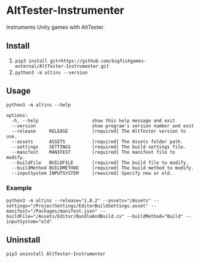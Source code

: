 # AltTester-Instrumenter
Instruments Unity games with AltTester.

## Install
1. `pip3 install git+https://github.com/bigfishgames-external/AltTester-Instrumenter.git`
1. `python3 -m altins --version`

## Usage
`python3 -m altins --help`
```
options:
  -h, --help                    show this help message and exit
  --version                     show program's version number and exit
  --release     RELEASE         [required] The AltTester version to use.
  --assets      ASSETS          [required] The Assets folder path.
  --settings    SETTINGS        [required] The build settings file.
  --manifest    MANIFEST        [required] The manifest file to modify.
  --buildFile   BUILDFILE       [required] The build file to modify.
  --buildMethod BUILDMETHOD     [required] The build method to modify.
  --inputSystem INPUTSYSTEM     [rewuired] Specify new or old.
```

### Example
`python3 -m altins --release="1.8.2" --assets="/Assets" --settings="/ProjectSettings/EditorBuildSettings.asset" --manifest="/Packages/manifest.json" --buildFile="/Assets/Editor/BundleAndBuild.cs" --buildMethod="Build" --inputSystem="old"`

## Uninstall
`pip3 uninstall AltTester-Instrumenter`
